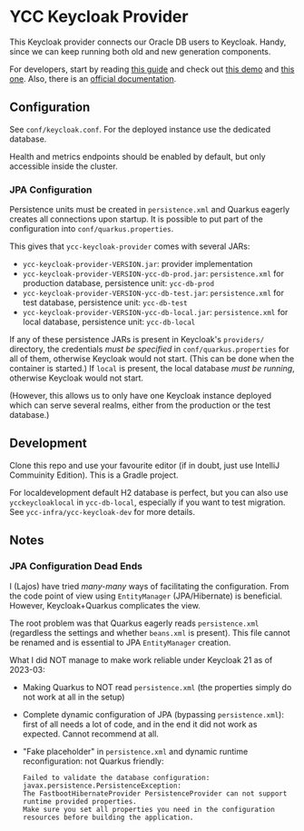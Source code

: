 # YCC Keycloak Provider

This Keycloak provider connects our Oracle DB users to Keycloak. Handy, since we can keep running
both old and new generation components.

For developers, start by reading
[this guide](https://www.baeldung.com/java-keycloak-custom-user-providers) and check out
[this demo](https://github.com/keycloak/keycloak-quickstarts/tree/latest/user-storage-jpa) and
[this one](https://github.com/dasniko/keycloak-user-spi-demo). Also, there is
an [official documentation](https://www.keycloak.org/docs/latest/server_development/index.html#_user-storage-spi).

## Configuration

See `conf/keycloak.conf`. For the deployed instance use the dedicated database.

Health and metrics endpoints should be enabled by default, but only accessible inside the cluster.

### JPA Configuration

Persistence units must be created in `persistence.xml` and Quarkus eagerly creates all connections
upon startup. It is possible to put part of the configuration into `conf/quarkus.properties`.

This gives that `ycc-keycloak-provider` comes with several JARs:

* `ycc-keycloak-provider-VERSION.jar`: provider implementation
* `ycc-keycloak-provider-VERSION-ycc-db-prod.jar`: `persistence.xml` for production database,
  persistence unit: `ycc-db-prod`
* `ycc-keycloak-provider-VERSION-ycc-db-test.jar`: `persistence.xml` for test database, persistence
  unit: `ycc-db-test`
* `ycc-keycloak-provider-VERSION-ycc-db-local.jar`: `persistence.xml` for local database,
  persistence unit: `ycc-db-local`

If any of these persistence JARs is present in Keycloak's `providers/` directory, the credentials
*must be specified* in `conf/quarkus.properties` for all of them, otherwise Keycloak would not
start. (This can be done when the container is started.) If `local` is present, the local database
*must be running*, otherwise Keycloak would not start.

(However, this allows us to only have one Keycloak instance deployed which can serve several realms,
either from the production or the test database.)

## Development

Clone this repo and use your favourite editor (if in doubt, just use IntelliJ Commuinity Edition).
This is a Gradle project.

For localdevelopment default H2 database is perfect, but you can also use `ycckeycloaklocal`
in `ycc-db-local`, especially if you want to test migration. See `ycc-infra/ycc-keycloak-dev` for
more details.

## Notes

### JPA Configuration Dead Ends

I (Lajos) have tried *many-many* ways of facilitating the configuration. From the code point of view
using `EntityManager` (JPA/Hibernate) is beneficial. However, Keycloak+Quarkus complicates the view.

The root problem was that Quarkus eagerly reads `persistence.xml` (regardless the settings and
whether `beans.xml` is present). This file cannot be renamed and is essential to JPA `EntityManager`
creation.

What I did NOT manage to make work reliable under Keycloak 21 as of 2023-03:

* Making Quarkus to NOT read `persistence.xml` (the properties simply do not work at all in the
  setup)
* Complete dynamic configuration of JPA (bypassing `persistence.xml`): first of all needs a lot of
  code, and in the end it did not work as expected. Cannot recommend at all.
* "Fake placeholder" in `persistence.xml` and dynamic runtime reconfiguration: not Quarkus
  friendly:

  ```
  Failed to validate the database configuration: javax.persistence.PersistenceException: 
  The FastbootHibernateProvider PersistenceProvider can not support runtime provided properties. 
  Make sure you set all properties you need in the configuration resources before building the application.
  ```
